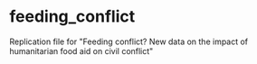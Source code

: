 # feeding_conflict
Replication file for "Feeding conflict? New data on the impact of humanitarian food aid on civil conflict"
